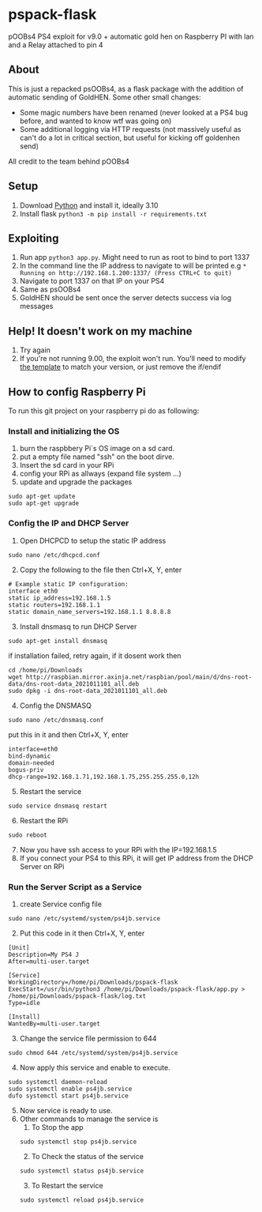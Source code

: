 # pspack-flask
pOOBs4 PS4 exploit for v9.0 + automatic gold hen on Raspberry PI with lan and a Relay attached to pin 4
 
 ## About
 
This is just a repacked psOOBs4, as a flask package with the addition of automatic sending of GoldHEN. Some other small changes:

- Some magic numbers have been renamed (never looked at a PS4 bug before, and wanted to know wtf was going on)
- Some additional logging via HTTP requests (not massively useful as can't do a lot in critical section, but useful for kicking off goldenhen send)

All credit to the team behind pOOBs4

## Setup

1. Download [Python](https://www.python.org/downloads/) and install it, ideally 3.10
2. Install flask `python3 -m pip install -r requirements.txt`

## Exploiting

1. Run app `python3 app.py`. Might need to run as root to bind to port 1337
2. In the command line the IP address to navigate to will be printed e.g `* Running on http://192.168.1.200:1337/ (Press CTRL+C to quit)`
3. Navigate to port 1337 on that IP on your PS4
4. Same as psOOBs4
5. GoldHEN should be sent once the server detects success via log messages


## Help! It doesn't work on my machine

1. Try again
2. If you're not running 9.00, the exploit won't run. You'll need to modify [the template](https://github.com/mc-17/pspack-flask/blob/main/templates/index.html#L70) to match your version, or just remove the if/endif

## How to config Raspberry Pi
To run this git project on your raspberry pi do as following:
### Install and initializing the OS
1. burn the raspbbery Pi`s OS image on a sd card.
2. put a empty file named "ssh" on the boot dirve.
3. Insert the sd card in your RPi
4. config your RPi as allways (expand file system ...)
5. update and upgrade the packages
```
sudo apt-get update
sudo apt-get upgrade
```
### Config the IP and DHCP Server
1. Open DHCPCD to setup the static IP address
```
sudo nano /etc/dhcpcd.conf
```
2. Copy the following to the file then Ctrl+X, Y, enter
```
# Example static IP configuration:
interface eth0
static ip_address=192.168.1.5
static routers=192.168.1.1
static domain_name_servers=192.168.1.1 8.8.8.8
```
3. Install dnsmasq to run DHCP Server
```
sudo apt-get install dnsmasq
```
if installation failed, retry again, if it dosent work then
```
cd /home/pi/Downloads
wget http://raspbian.mirror.axinja.net/raspbian/pool/main/d/dns-root-data/dns-root-data_2021011101_all.deb
sudo dpkg -i dns-root-data_2021011101_all.deb
```
4. Config the DNSMASQ
```
sudo nano /etc/dnsmasq.conf
```
put this in it and then Ctrl+X, Y, enter
```
interface=eth0
bind-dynamic
domain-needed
bogus-priv
dhcp-range=192.168.1.71,192.168.1.75,255.255.255.0,12h
```
5. Restart the service
```
sudo service dnsmasq restart
```
6. Restart the RPi
```
sudo reboot
```
7. Now you have ssh access to your RPi with the IP=192.168.1.5
8. If you connect your PS4 to this RPi, it will get IP address from the DHCP Server on RPi

### Run the Server Script as a Service
1. create Service config file 
```
sudo nano /etc/systemd/system/ps4jb.service
```
2. Put this code in it then Ctrl+X, Y, enter
```
[Unit]
Description=My PS4 J
After=multi-user.target

[Service]
WorkingDirectory=/home/pi/Downloads/pspack-flask
ExecStart=/usr/bin/python3 /home/pi/Downloads/pspack-flask/app.py > /home/pi/Downloads/pspack-flask/log.txt
Type=idle

[Install]
WantedBy=multi-user.target
```
3. Change the service file permission to 644
```
sudo chmod 644 /etc/systemd/system/ps4jb.service
```
4. Now apply this service and enable to execute.
```
sudo systemctl daemon-reload
sudo systemctl enable ps4jb.service 
dufo systemctl start ps4jb.service
```

5. Now service is ready to use.
6. Other commands to manage the service is
    1. To Stop the app
    ```
    sudo systemctl stop ps4jb.service
    ```
    2. To Check the status of the service
    ```
    sudo systemctl status ps4jb.service
    ```
    3. To Restart the service
    ```
    sudo systemctl reload ps4jb.service
    ```